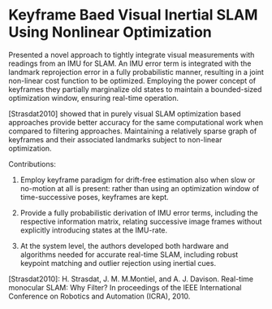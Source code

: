 # Keyframe Baed Visual Inertial SLAM Using Nonlinear Optimization

Presented a novel approach to tightly integrate visual measurements with
readings from an IMU for SLAM. An IMU error term is integrated with the
landmark reprojection error in a fully probabilistic manner, resulting in
a joint non-linear cost function to be optimized. Employing the power
concept of keyframes they partially marginalize old states to maintain
a bounded-sized optimization window, ensuring real-time operation.

[Strasdat2010] showed that in purely visual SLAM optimization based
approaches provide better accuracy for the same computational work when
compared to filtering approaches. Maintaining a relatively sparse graph of
keyframes and their associated landmarks subject to non-linear
optimization.

Contributions:

1. Employ keyframe paradigm for drift-free estimation also when slow or
   no-motion at all is present: rather than using an optimization window
   of time-successive poses, keyframes are kept.

2. Provide a fully probabilistic derivation of IMU error terms, including
   the respective information matrix, relating successive image frames
   without explicitly introducing states at the IMU-rate.

3. At the system level, the authors developed both hardware and algorithms
   needed for accurate real-time SLAM, including robust keypoint matching
   and outlier rejection using inertial cues.

[Strasdat2010]: H. Strasdat, J. M. M.Montiel, and A. J. Davison. Real-time
monocular SLAM: Why Filter? In proceedings of the IEEE International
Conference on Robotics and Automation (ICRA), 2010.
